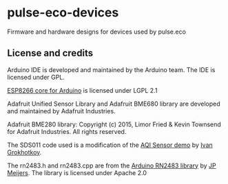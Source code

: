 # pulse-eco-devices
Firmware and hardware designs for devices used by pulse.eco

## License and credits

Arduino IDE is developed and maintained by the Arduino team. The IDE is licensed under GPL.

[ESP8266 core for Arduino](https://github.com/esp8266/Arduino) is licensed under LGPL 2.1

Adafruit Unified Sensor Library and Adafruit BME680 library are developed and maintained by Adafruit Industries.

Adafruit BME280 library: Copyright (c) 2015, Limor Fried & Kevin Townsend for Adafruit Industries. All rights reserved.

The SDS011 code used is a modification of the [AQI Sensor demo](https://github.com/igrr/aqi-sensor-demo) by [Ivan Grokhotkov](https://github.com/igrr).

The rn2483.h and rn2483.cpp are from the [Arduino RN2483 library](https://github.com/jpmeijers/RN2483-Arduino-Library) by [JP Meijers](https://github.com/jpmeijers). The library is licensed under Apache 2.0